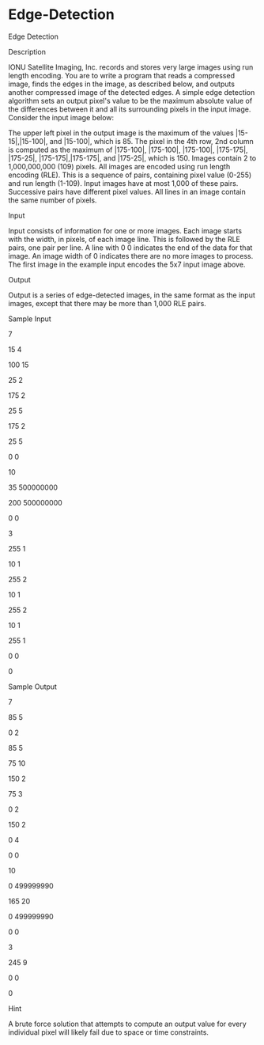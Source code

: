 # Edge-Detection

Edge Detection

Description

IONU Satellite Imaging, Inc. records and stores very large images using run length encoding. You are to write a program that reads a compressed image, finds the edges in the image, as described below, and outputs another compressed image of the detected edges. 
A simple edge detection algorithm sets an output pixel's value to be the maximum absolute value of the differences between it and all its surrounding pixels in the input image. Consider the input image below: 

The upper left pixel in the output image is the maximum of the values |15-15|,|15-100|, and |15-100|, which is 85. The pixel in the 4th row, 2nd column is computed as the maximum of |175-100|, |175-100|, |175-100|, |175-175|, |175-25|, |175-175|,|175-175|, and |175-25|, which is 150. 
Images contain 2 to 1,000,000,000 (109) pixels. All images are encoded using run length encoding (RLE). This is a sequence of pairs, containing pixel value (0-255) and run length (1-109). Input images have at most 1,000 of these pairs. Successive pairs have different pixel values. All lines in an image contain the same number of pixels. 

Input

Input consists of information for one or more images. Each image starts with the width, in pixels, of each image line. This is followed by the RLE pairs, one pair per line. A line with 0 0 indicates the end of the data for that image. An image width of 0 indicates there are no more images to process. The first image in the example input encodes the 5x7 input image above. 

Output

Output is a series of edge-detected images, in the same format as the input images, except that there may be more than 1,000 RLE pairs. 


Sample Input

7

15 4

100 15

25 2

175 2

25 5

175 2

25 5

0 0

10

35 500000000

200 500000000

0 0

3

255 1

10 1

255 2

10 1

255 2

10 1

255 1

0 0

0


Sample Output

7

85 5

0 2

85 5

75 10

150 2

75 3

0 2

150 2

0 4

0 0

10

0 499999990

165 20

0 499999990

0 0

3

245 9

0 0

0


Hint

A brute force solution that attempts to compute an output value for every individual pixel will likely fail due to space or time constraints. 
